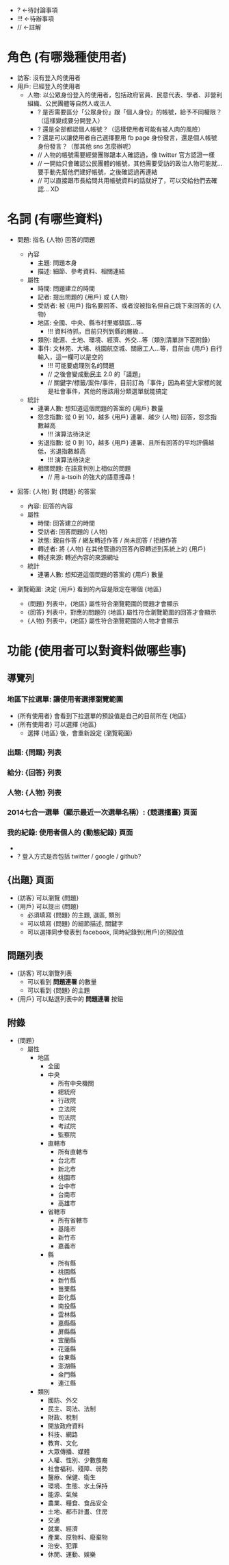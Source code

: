 * ? ←待討論事項
* !!! ←待辦事項
* // ←註解

# 角色 (有哪幾種使用者)

* 訪客: 沒有登入的使用者
* 用戶: 已經登入的使用者
  * 人物: 以公眾身份登入的使用者，包括政府官員、民意代表、學者、非營利組織、公民團體等自然人或法人
    * ? 是否需要區分「公眾身份」跟「個人身份」的帳號，給予不同權限？（這樣變成要分開登入）
    * ? 還是全部都認個人帳號？（這樣使用者可能有被人肉的風險）
    * ? 還是可以讓使用者自己選擇要用 fb page 身份發言，還是個人帳號身份發言？（那其他 sns 怎麼辦呢）
    * // 人物的帳號需要經營團隊跟本人確認過，像 twitter 官方認證一樣
    * // 一開始只會確認公民團體的帳號，其他需要受訪的政治人物可能就…要手動先幫他們建好帳號，之後確認過再連結
    * // 可以直接跟市長給問共用帳號資料的話就好了，可以交給他們去確認… XD

# 名詞 (有哪些資料)

* 問題: 指名 {人物} 回答的問題
  * 內容
    * 主題: 問題本身
    * 描述: 細節、參考資料、相關連結
  * 屬性
    * 時間: 問題建立的時間
    * 記者: 提出問題的 {用戶} 或 {人物}
    * 受訪者: 被 {用戶} 指名要回答、或者沒被指名但自己跳下來回答的 {人物}
    * 地區: 全國、中央、縣市村里鄉鎮區…等
      * !!! 資料待抓，目前只列到縣的層級…
    * 類別: 能源、土地、環境、經濟、外交…等（類別清單詳下面附錄）
    * 事件: 文林苑、大埔、桃園航空城、關廠工人…等，目前由 {用戶} 自行輸入，這一欄可以是空的
      * !!! 可能要處理別名的問題
      * // 之後會變成動民主 2.0 的「議題」
      * // 關鍵字/標籤/案件/事件，目前訂為「事件」因為希望大家標的就是社會事件，其他的應該用分類選單就能搞定
  * 統計
    * 連署人數: 想知道這個問題的答案的 {用戶} 數量
    * 怨念指數: 從 0 到 10，越多 {用戶} 連署、越少 {人物} 回答，怨念指數越高
      * !!! 演算法待決定
    * 劣退指數: 從 0 到 10，越多 {用戶} 連署、且所有回答的平均評價越低，劣退指數越高
      * !!! 演算法待決定
    * 相關問題: 在語意判別上相似的問題
      * // 用 a-tsoih 的強大的語意搜尋！

* 回答: {人物} 對 {問題} 的答案
  * 內容: 回答的內容
  * 屬性
    * 時間: 回答建立的時間
    * 受訪者: 回答問題的 {人物}
    * 狀態: 親自作答 / 網友轉述作答 / 尚未回答 / 拒絕作答
    * 轉述者: 將 {人物} 在其他管道的回答內容轉述到系統上的 {用戶}
    * 轉述來源: 轉述內容的來源網址
  * 統計
    * 連署人數: 想知道這個問題的答案的 {用戶} 數量

* 瀏覽範圍: 決定 {用戶} 看到的內容是限定在哪個 {地區}
  * {問題} 列表中，{地區} 屬性符合瀏覽範圍的問題才會顯示
  * {回答} 列表中，對應的問題的 {地區} 屬性符合瀏覽範圍的回答才會顯示
  * {人物} 列表中，{地區} 屬性符合瀏覽範圍的人物才會顯示


# 功能 (使用者可以對資料做哪些事)

## 導覽列

### 地區下拉選單: 讓使用者選擇瀏覽範圍

* {所有使用者} 會看到下拉選單的預設值是自己的目前所在 {地區}
* {所有使用者} 可以選擇 {地區}
  * 選擇 {地區} 後，會重新設定 {瀏覽範圍}

### 出題: {問題} 列表

### 給分: {回答} 列表

### 人物: {人物} 列表

### 2014七合一選舉（顯示最近一次選舉名稱）: {競選擂臺} 頁面

### 我的紀錄: 使用者個人的 {動態紀錄} 頁面

*
* ? 登入方式是否包括 twitter / google / github?

## {出題} 頁面

* {訪客} 可以瀏覽 {問題}
* {用戶} 可以提出 {問題}
    * 必須填寫 {問題} 的主題, 選區, 類別
    * 可以填寫 {問題} 的細節描述, 關鍵字
    * 可以選擇同步發表到 facebook, 同時紀錄到{用戶}的預設值

## 問題列表

* {訪客} 可以瀏覽列表
    *  可以看到 **問題連署** 的數量
    *  可以看到 {問題} 的主題
* {用戶} 可以點選列表中的 **問題連署** 按鈕


## 附錄

* {問題}
  * 屬性
    * 地區
      * 全國
      * 中央
        * 所有中央機關
        * 總統府
        * 行政院
        * 立法院
        * 司法院
        * 考試院
        * 監察院
      * 直轄市
        * 所有直轄市
        * 台北市
        * 新北市
        * 桃園市
        * 台中市
        * 台南市
        * 高雄市
      * 省轄市
        * 所有省轄市
        * 基隆市
        * 新竹市
        * 嘉義市
      * 縣
        * 所有縣
        * 桃園縣
        * 新竹縣
        * 苗栗縣
        * 彰化縣
        * 南投縣
        * 雲林縣
        * 嘉縣縣
        * 屏縣縣
        * 宜蘭縣
        * 花蓮縣
        * 台東縣
        * 澎湖縣
        * 金門縣
        * 連江縣
    * 類別
      * 國防、外交
      * 民主、司法、法制
      * 財政、稅制
      * 開放政府資料
      * 科技、網路
      * 教育、文化
      * 大眾傳播、媒體
      * 人權、性別、少數族裔
      * 社會福利、殘障、弱勢
      * 醫療、保健、衛生
      * 環境、生態、水土保持
      * 能源、氣候
      * 農業、糧食、食品安全
      * 土地、都市計畫、住房
      * 交通
      * 就業、經濟
      * 產業、原物料、廢棄物
      * 治安、犯罪
      * 休閒、運動、娛樂

